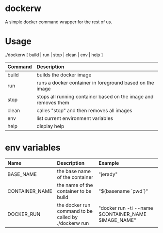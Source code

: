 # dockerw
A simple docker command wrapper for the rest of us.


# Usage

./dockerw [ build | run | stop | clean | env | help ]

| Command | Description |
|:--------|:------------|
| build | builds the docker image   |
| run   | runs a docker container in foreground based on the image |
| stop  | stops all running container based on the image and removes them |
| clean | calles "stop" and then removes all images |
| env   | list current environment variables |
| help  | display  help |

# env variables
| Name  | Description | Example |
|:------|:------------|:--------|
|BASE_NAME| the base name of the container |"jerady"|
|CONTAINER_NAME| the name of the container to be build |"$(basename \`pwd`)"|
|DOCKER_RUN| the docker run command to be called by ./dockerw run| "docker run -ti --name $CONTAINER_NAME $IMAGE_NAME" |